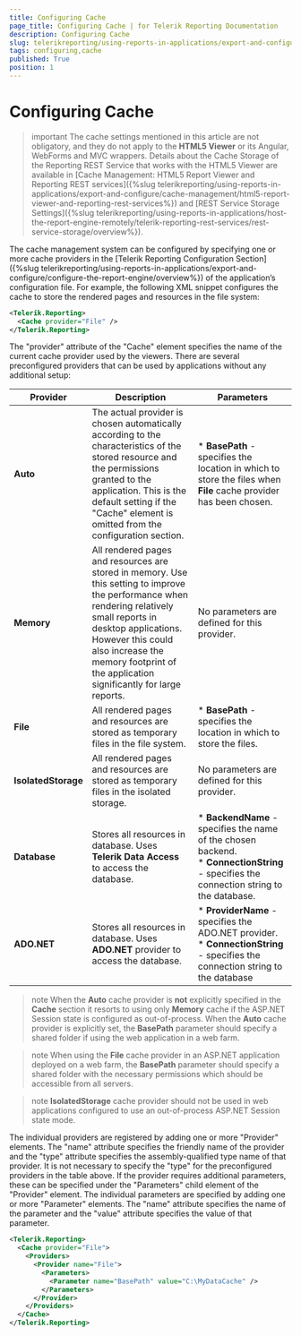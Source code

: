 ```yaml
---
title: Configuring Cache
page_title: Configuring Cache | for Telerik Reporting Documentation
description: Configuring Cache
slug: telerikreporting/using-reports-in-applications/export-and-configure/cache-management/other-reportviewer-controls/configuring-cache
tags: configuring,cache
published: True
position: 1
---
```


# Configuring Cache



>important The cache settings mentioned in this article are not obligatory, and they do not apply to the            __HTML5 Viewer__  or its Angular, WebForms and MVC wrappers. Details about the Cache Storage of the Reporting REST           Service that works with the HTML5 Viewer are available in           [Cache Management: HTML5 Report Viewer and Reporting REST services]({%slug telerikreporting/using-reports-in-applications/export-and-configure/cache-management/html5-report-viewer-and-reporting-rest-services%})           and [REST Service Storage Settings]({%slug telerikreporting/using-reports-in-applications/host-the-report-engine-remotely/telerik-reporting-rest-services/rest-service-storage/overview%}).         


The cache management system can be configured by specifying one or more cache providers in the [Telerik Reporting Configuration Section]({%slug telerikreporting/using-reports-in-applications/export-and-configure/configure-the-report-engine/overview%})         of the application’s configuration file. For example, the following XML snippet configures the cache to         store the rendered pages and resources in the file system:       

	
````xml
<Telerik.Reporting>
  <Cache provider="File" />
</Telerik.Reporting>
````



The "provider" attribute of the "Cache" element specifies the name of the current cache provider used by the viewers. There         are several preconfigured providers that can be used by applications without any additional setup:       


| Provider | Description | Parameters |
| ------ | ------ | ------ |
| __Auto__ |The actual provider is chosen automatically according to the characteristics of the stored resource and the permissions granted to               the application. This is the default setting if the "Cache" element is omitted from the configuration section.|*  __BasePath__ - specifies the location in which to store the files when __File__ cache provider has been chosen.|
| __Memory__ |All rendered pages and resources are stored in memory. Use this setting to improve the performance when rendering relatively small               reports in desktop applications. However this could also increase the memory footprint of the application significantly for large               reports.|No parameters are defined for this provider.|
| __File__ |All rendered pages and resources are stored as temporary files in the file system.|*  __BasePath__ - specifies the location in which to store the files.|
| __IsolatedStorage__ |All rendered pages and resources are stored as temporary files in the isolated storage.|No parameters are defined for this provider.|
| __Database__ |Stores all resources in database. Uses __Telerik Data Access__ to access the database.|*  __BackendName__ -  specifies the name of the chosen backend.<br/>*  __ConnectionString__ - specifies the connection string to the database.|
| __ADO.NET__ |Stores all resources in database. Uses __ADO.NET__ provider to access the database.|*  __ProviderName__ -  specifies the ADO.NET provider.<br/>*  __ConnectionString__ - specifies the connection string to the database|




>note When the  __Auto__  cache provider is  __not__  explicitly specified in the  __Cache__            section it resorts to using only  __Memory__  cache if the ASP.NET Session state is configured as out-of-process. When           the  __Auto__  cache provider is explicitly set, the  __BasePath__  parameter should specify a shared folder if           using the web application in a web farm.         


>note When using the  __File__  cache provider in an ASP.NET application deployed on a web farm, the            __BasePath__  parameter should specify a shared folder with the necessary permissions which should be           accessible from all servers.         


>note  __IsolatedStorage__  cache provider should not be used in web applications configured to use an out-of-process ASP.NET Session state mode.         


The individual providers are registered by adding one or more "Provider" elements. The "name" attribute specifies the friendly         name of the provider and the "type" attribute specifies the assembly-qualified type name of that provider. It is not necessary to         specify the "type" for the preconfigured providers in the table above. If the provider requires additional parameters, these can be         specified under the "Parameters" child element of the "Provider" element. The individual parameters are specified by adding one         or more "Parameter" elements. The "name" attribute specifies the name of the parameter and the "value" attribute specifies the value         of that parameter.       

	
````xml
<Telerik.Reporting>
  <Cache provider="File">
    <Providers>
      <Provider name="File">
        <Parameters>
          <Parameter name="BasePath" value="C:\MyDataCache" />
        </Parameters>
      </Provider>
    </Providers>
  </Cache>
</Telerik.Reporting>
````

